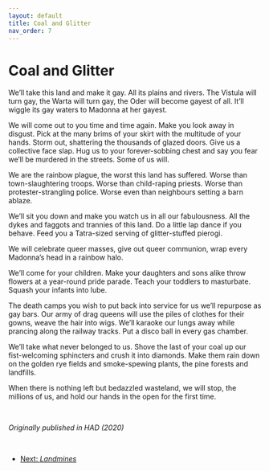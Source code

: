 ```yaml
---
layout: default
title: Coal and Glitter
nav_order: 7
---
```


# Coal and Glitter

We’ll take this land and make it gay. All its plains and rivers. The Vistula will turn gay, the Warta will turn gay, the Oder will become gayest of all. It’ll wiggle its gay waters to Madonna at her gayest.

We will come out to you time and time again. Make you look away in disgust. Pick at the many brims of your skirt with the multitude of your hands. Storm out, shattering the thousands of glazed doors. Give us a collective face slap. Hug us to your forever-sobbing chest and say you fear we’ll be murdered in the streets. Some of us will.

We are the rainbow plague, the worst this land has suffered. Worse than town-slaughtering troops. Worse than child-raping priests. Worse than protester-strangling police. Worse even than neighbours setting a barn ablaze.

We’ll sit you down and make you watch us in all our fabulousness. All the dykes and faggots and trannies of this land. Do a little lap dance if you behave. Feed you a Tatra-sized serving of glitter-stuffed pierogi.

We will celebrate queer masses, give out queer communion, wrap every Madonna’s head in a rainbow halo.

We’ll come for your children. Make your daughters and sons alike throw flowers at a year-round pride parade. Teach your toddlers to masturbate. Squash your infants into lube.

The death camps you wish to put back into service for us we’ll repurpose as gay bars. Our army of drag queens will use the piles of clothes for their gowns, weave the hair into wigs. We’ll karaoke our lungs away while prancing along the railway tracks. Put a disco ball in every gas chamber.

We’ll take what never belonged to us. Shove the last of your coal up our fist-welcoming sphincters and crush it into diamonds. Make them rain down on the golden rye fields and smoke-spewing plants, the pine forests and landfills.

When there is nothing left but bedazzled wasteland, we will stop, the millions of us, and hold our hands in the open for the first time.

<br/>

*Originally published in HAD (2020)*

<br/>

- [Next: *Landmines*](landmines.md)
